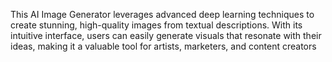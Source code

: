 This AI Image Generator leverages advanced deep learning techniques to create stunning, high-quality images from textual descriptions. With its intuitive interface, users can easily generate visuals that resonate with their ideas, making it a valuable tool for artists, marketers, and content creators

